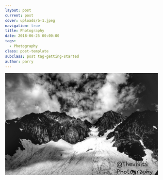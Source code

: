 ```yaml
---
layout: post
current: post
cover: uploads/b-1.jpeg
navigation: true
title: Photography
date: 2018-06-25 00:00:00
tags:
  - Photography
class: post-template
subclass: post tag-getting-started
author: parry
---
```


![Nordkette Ski area](/uploads/20180619_104540.jpg)

&nbsp;
